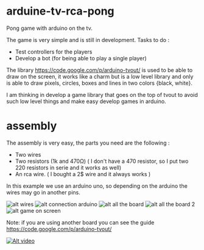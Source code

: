 arduine-tv-rca-pong
===================

Pong game with arduino on the tv.

The game is very simple and is still in development. Tasks to do :
  
  - Test controllers for the players
  - Develop a bot (for being able to play a single player)
  
The library https://code.google.com/p/arduino-tvout/ is used to be able to draw on the screen, it works like a charm but
is a low level library and only is able to draw pixels, circles, boxes and lines in two colors {black, white}.

I am thinking in develop a game library that goes on the top of tvout to avoid such low level things and make
easy develop games in arduino.

assembly
===================

The assembly is very easy, the parts you need are the following :
  
  - Two wires
  - Two resistors (1k and 470Ω) ( I don't have a 470 resistor, so I put two 220 resistors in serie and it works as well)
  - An rca wire. ( I bought a 2$ wire and it always works )
  
In this example we use an arduino uno, so depending on the arduino the wires may go in another pins.

![alt wires](https://raw.github.com/rrunix/arduine-tv-rca-pong/master/assembly/1.jpg)
![alt connection arduino](https://raw.github.com/rrunix/arduine-tv-rca-pong/master/assembly/2.jpg)
![alt all the board ](https://raw.github.com/rrunix/arduine-tv-rca-pong/master/assembly/3.jpg)
![alt all the board 2](https://raw.github.com/rrunix/arduine-tv-rca-pong/master/assembly/4.jpg)
![alt game on screen](https://raw.github.com/rrunix/arduine-tv-rca-pong/master/assembly/screen.jpg)

Note: if you are using another board you can see the guide https://code.google.com/p/arduino-tvout/

[![Alt video](https://www.youtube.com/vi/Ct_DD2c47ZI/0.jpg)](https://www.youtube.com/watch?v=Ct_DD2c47ZI)
